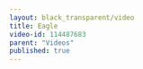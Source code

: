```yaml
---
layout: black_transparent/video
title: Eagle
video-id: 114487683
parent: "Videos"
published: true
---
```


